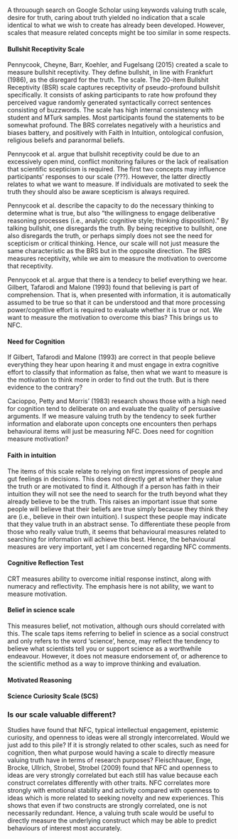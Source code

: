 ### 
A throuough search on Google Scholar using keywords valuing truth scale, desire for truth, caring about truth yielded no indication that a scale identical to what we wish to create has already been developed. However, scales that measure related concepts might be too similar in some respects.

#### Bullshit Receptivity Scale 
Pennycook, Cheyne, Barr, Koehler, and Fugelsang (2015) created a scale to measure bullshit receptivity. They define bullshit, in line with Frankfurt (1986), as the disregard for the truth. The scale. The 20-item Bullshit Receptivity (BSR) scale captures receptivity of pseudo-profound bullshit specifically. It consists of asking participants to rate how profound they perceived vague randomly generated syntactically correct sentences consisting of buzzwords. The scale has high internal consistency with student and MTurk samples. Most participants found the statements to be somewhat profound. The BRS correlates negatively with a heuristics and biases battery, and positively with Faith in Intuition, ontological confusion, religious beliefs and paranormal beliefs. 

Pennycook et al. argue that bullshit receptivity could be due to an excessively open mind, conflict monitoring failures or the lack of realisation that scientific scepticism is required. The first two concepts may influence participants’ responses to our scale (???). However, the latter directly relates to what we want to measure. If individuals are motivated to seek the truth they should also be aware scepticism is always required. 

Pennycook et al. describe the capacity to do the necessary thinking to determine what is true, but also “the willingness to engage deliberative reasoning processes (i.e., analytic cognitive style; thinking disposition).” By talking bullshit, one disregards the truth. By being receptive to bullshit, one also disregards the truth, or perhaps simply does not see the need for scepticism or critical thinking. Hence, our scale will not just measure the same characteristic as the BRS but in the opposite direction. The BRS measures receptivity, while we aim to measure the motivation to overcome that receptivity.

Pennycook et al. argue that there is a tendecy to belief everything we hear. Gilbert, Tafarodi and Malone (1993) found that believing is part of comprehension. That is, when presented with information, it is automatically assumed to be true so that it can be understood and that more processing power/cognitive effort is required to evaluate whether it is true or not. We want to measure the motivation to overcome this bias? This brings us to NFC.

#### Need for Cognition
If Gilbert, Tafarodi and Malone (1993) are correct in that people believe everything they hear upon hearing it and must engage in extra cognitive effort to classify that information as false, then what we want to measure is the motivation to think more in order to find out the truth. But is there evidence to the contrary? 

Cacioppo, Petty and Morris’ (1983) research shows those with a high need for cognition tend to deliberate on and evaluate the quality of persuasive arguments. If we measure valuing truth by the tendency to seek further information and elaborate upon concepts one encounters then perhaps behavioural items will just be measuring NFC. Does need for cognition measure motivation?

#### Faith in intuition
The items of this scale relate to relying on first impressions of people and gut feelings in decisions. This does not directly get at whether they value the truth or are motivated to find it. Although if a person has faith in their intuition they will not see the need to search for the truth beyond what they already believe to be the truth. This raises an important issue that some people will believe that their beliefs are true simply because they think they are (i.e., believe in their own intuition). I suspect these people may indicate that they value truth in an abstract sense. To differentiate these people from those who really value truth, it seems that behavioural measures related to searching for information will achieve this best. Hence, the behavioural measures are very important, yet I am concerned regarding NFC comments. 

#### Cognitive Reflection Test
CRT measures ability to overcome initial response instinct, along with numeracy and reflectivity. The emphasis here is not ability, we want to measure motivation. 

#### Belief in science scale
This measures belief, not motivation, although ours should correlated with this. The scale taps items referring to belief in science as a social construct and only refers to the word ‘science’, hence, may reflect the tendency to believe what scientists tell you or support science as a worthwhile endeavour. However, it does not measure endorsement of, or adherence to the scientific method as a way to improve thinking and evaluation. 

#### Motivated Reasoning

#### Science Curiosity Scale (SCS)



### Is our scale valuable different?
Studies have found that NFC, typical intellectual engagement, epistemic curiosity, and openness to ideas were all strongly intercorrelated. Would we just add to this pile? If it is strongly related to other scales, such as need for cognition, then what purpose would having a scale to directly measure valuing truth have in terms of research purposes? Fleischhauer, Enge, Brocke, Ullrich, Strobel, Strobel (2009) found that NFC and openness to ideas are very strongly correlated but each still has value because each construct correlates differently with other traits. NFC correlates more strongly with emotional stability and activity compared with openness to ideas which is more related to seeking novelty and new experiences. This shows that even if two constructs are strongly correlated, one is not necessarily redundant.  Hence, a valuing truth scale would be useful to directly measure the underlying construct which may be able to predict behaviours of interest most accurately. 